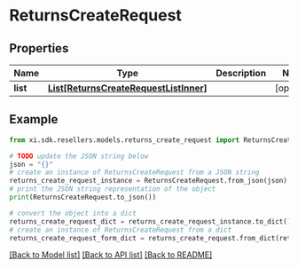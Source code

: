 # ReturnsCreateRequest


## Properties

Name | Type | Description | Notes
------------ | ------------- | ------------- | -------------
**list** | [**List[ReturnsCreateRequestListInner]**](ReturnsCreateRequestListInner.md) |  | [optional] 

## Example

```python
from xi.sdk.resellers.models.returns_create_request import ReturnsCreateRequest

# TODO update the JSON string below
json = "{}"
# create an instance of ReturnsCreateRequest from a JSON string
returns_create_request_instance = ReturnsCreateRequest.from_json(json)
# print the JSON string representation of the object
print(ReturnsCreateRequest.to_json())

# convert the object into a dict
returns_create_request_dict = returns_create_request_instance.to_dict()
# create an instance of ReturnsCreateRequest from a dict
returns_create_request_form_dict = returns_create_request.from_dict(returns_create_request_dict)
```
[[Back to Model list]](../README.md#documentation-for-models) [[Back to API list]](../README.md#documentation-for-api-endpoints) [[Back to README]](../README.md)



